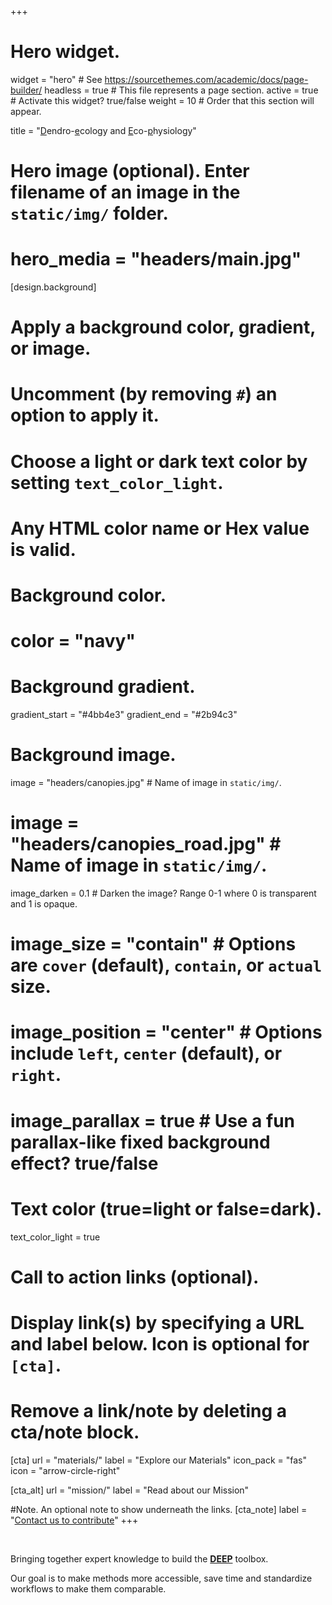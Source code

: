 +++
# Hero widget.
widget = "hero"  # See https://sourcethemes.com/academic/docs/page-builder/
headless = true  # This file represents a page section.
active = true  # Activate this widget? true/false
weight = 10  # Order that this section will appear.

title = "<u>D</u>endro-<u>e</u>cology and <u>E</u>co-<u>p</u>hysiology"

# Hero image (optional). Enter filename of an image in the `static/img/` folder.
# hero_media = "headers/main.jpg"

[design.background]
  # Apply a background color, gradient, or image.
  #   Uncomment (by removing `#`) an option to apply it.
  #   Choose a light or dark text color by setting `text_color_light`.
  #   Any HTML color name or Hex value is valid.

  # Background color.
  # color = "navy"
  
  # Background gradient.
  gradient_start = "#4bb4e3"
  gradient_end = "#2b94c3"
  
  # Background image.
   image = "headers/canopies.jpg"  # Name of image in `static/img/`.
   # image = "headers/canopies_road.jpg"  # Name of image in `static/img/`.
  image_darken = 0.1  # Darken the image? Range 0-1 where 0 is transparent and 1 is opaque.
  # image_size = "contain"  #  Options are `cover` (default), `contain`, or `actual` size.
  # image_position = "center"  # Options include `left`, `center` (default), or `right`.
  # image_parallax = true  # Use a fun parallax-like fixed background effect? true/false
  
  # Text color (true=light or false=dark).
  text_color_light = true

# Call to action links (optional).
#   Display link(s) by specifying a URL and label below. Icon is optional for `[cta]`.
#   Remove a link/note by deleting a cta/note block.
[cta]
  url = "materials/"
  label = "Explore our Materials"
  icon_pack = "fas"
  icon = "arrow-circle-right"
  
[cta_alt]
  url = "mission/"
  label = "Read about our Mission"

#Note. An optional note to show underneath the links.
[cta_note]
 label = "<a href='/#contact/' target='_self' rel='noopener'>Contact us to contribute</a>"
+++

<br>

Bringing together expert knowledge to build the <u>**DEEP**</u> toolbox.

Our goal is to make methods more accessible, save time and standardize workflows to make them comparable.


<!-- <span style="text-shadow: none;"><a class="github-button" href="https://github.com/gcushen/hugo-academic" data-icon="octicon-star" data-size="large" data-show-count="true" aria-label="Star this on GitHub">Star</a><script async defer src="https://buttons.github.io/buttons.js"></script></span>
-->

<br>